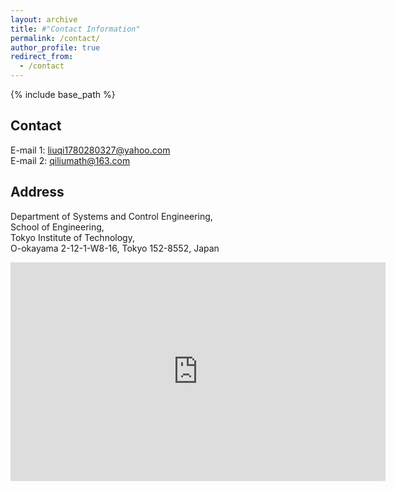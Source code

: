 ```yaml
---
layout: archive
title: #"Contact Information"
permalink: /contact/
author_profile: true
redirect_from:
  - /contact
---
```


{% include base_path %}

## Contact
E-mail 1: liuqi1780280327@yahoo.com <br/>
E-mail 2: qiliumath@163.com

## Address
Department of Systems and Control Engineering, <br/>
School of Engineering, <br/>
Tokyo Institute of Technology, <br/>
O-okayama 2-12-1-W8-16, Tokyo 152-8552, Japan

<iframe src="https://www.google.com/maps/embed?pb=!1m18!1m12!1m3!1d6487.833920095599!2d139.67766328875376!3d35.60511490199382!2m3!1f0!2f0!3f0!3m2!1i1024!2i768!4f13.1!3m3!1m2!1s0x6018f88b899cc553%3A0x5d0763367373fca5!2z5Lic5Lqs5bel5Lia5aSn5a2m!5e0!3m2!1szh-CN!2sjp!4v1714189872902!5m2!1szh-CN!2sjp" width="600" height="350" style="border:0;" allowfullscreen="" loading="lazy" referrerpolicy="no-referrer-when-downgrade"></iframe>
